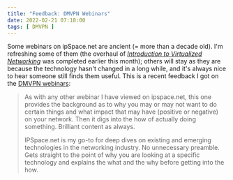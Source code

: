 ```yaml
---
title: "Feedback: DMVPN Webinars"
date: 2022-02-21 07:18:00
tags: [ DMVPN ]
---
```

Some webinars on ipSpace.net are ancient (= more than a decade old). I'm refreshing some of them (the overhaul of _[Introduction to Virtualized Networking](https://www.ipspace.net/Introduction_to_Virtualized_Networking)_ was completed earlier this month); others will stay as they are because the technology hasn't changed in a long while, and it's always nice to hear someone still finds them useful. This is a recent feedback I got on the [DMVPN webinars](https://www.ipspace.net/Roadmap/VPN_webinars):

> As with any other webinar I have viewed on ipspace.net, this one provides the background as to why you may or may not want to do certain things and what impact that may have (positive or negative) on your network. Then it digs into the how of actually doing something. Brilliant content as always.
>
> IPSpace.net is my go-to for deep dives on existing and emerging technologies in the networking industry. No unnecessary preamble. Gets straight to the point of why you are looking at a specific technology and explains the what and the why before getting into the how.
